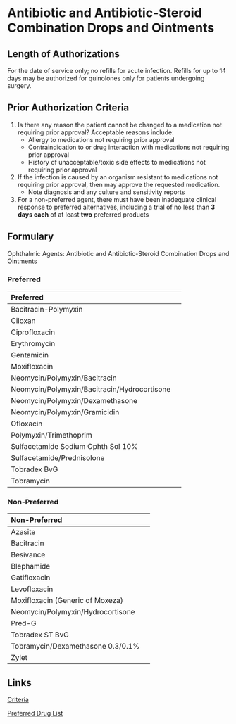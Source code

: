 # Antibiotic and Antibiotic-Steroid Combination Drops and Ointments

## Length of Authorizations

For the date of service only; no refills for acute infection. Refills for up to 14 days may be authorized for quinolones only for patients undergoing surgery.

## Prior Authorization Criteria

1.  Is there any reason the patient cannot be changed to a medication not requiring prior approval? Acceptable reasons include:
    -   Allergy to medications not requiring prior approval
    -   Contraindication to or drug interaction with medications not requiring prior approval
    -   History of unacceptable/toxic side effects to medications not requiring prior approval
2.  If the infection is caused by an organism resistant to medications not requiring prior approval, then may approve the requested medication.
    -   Note diagnosis and any culture and sensitivity reports
3.  For a non-preferred agent, there must have been inadequate clinical response to preferred alternatives, including a trial of no less than **3 days each** of at least **two** preferred products

## Formulary

Ophthalmic Agents: Antibiotic and Antibiotic-Steroid Combination Drops and Ointments

### Preferred

| Preferred                                    |      |
| :------------------------------------------- | ---: |
| Bacitracin-Polymyxin                         |      |
| Ciloxan                                      |      |
| Ciprofloxacin                                |      |
| Erythromycin                                 |      |
| Gentamicin                                   |      |
| Moxifloxacin                                 |      |
| Neomycin/Polymyxin/Bacitracin                |      |
| Neomycin/Polymyxin/Bacitracin/Hydrocortisone |      |
| Neomycin/Polymyxin/Dexamethasone             |      |
| Neomycin/Polymyxin/Gramicidin                |      |
| Ofloxacin                                    |      |
| Polymyxin/Trimethoprim                       |      |
| Sulfacetamide Sodium Ophth Sol 10%           |      |
| Sulfacetamide/Prednisolone                   |      |
| Tobradex BvG                                 |      |
| Tobramycin                                   |      |

### Non-Preferred

| Non-Preferred                     |      |
| :-------------------------------- | ---: |
| Azasite                           |      |
| Bacitracin                        |      |
| Besivance                         |      |
| Blephamide                        |      |
| Gatifloxacin                      |      |
| Levofloxacin                      |      |
| Moxifloxacin (Generic of Moxeza)  |      |
| Neomycin/Polymyxin/Hydrocortisone |      |
| Pred-G                            |      |
| Tobradex ST BvG                   |      |
| Tobramycin/Dexamethasone 0.3/0.1% |      |
| Zylet                             |      |

## Links

[Criteria](https://pharmacy.medicaid.ohio.gov/sites/default/files/20221001_UPDL_Criteria_APPROVED.pdf#page=82)

[Preferred Drug List](https://pharmacy.medicaid.ohio.gov/sites/default/files/20221001_UPDL_APPROVED_.pdf#page=28)
